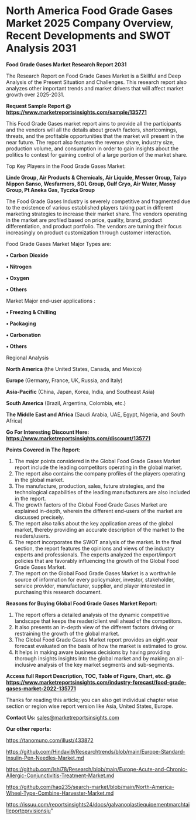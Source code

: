 # North America Food Grade Gases Market 2025 Company Overview, Recent Developments and SWOT Analysis 2031

<strong>Food Grade Gases Market Research Report 2031</strong>

The Research Report on Food Grade Gases Market is a Skillful and Deep Analysis of the Present Situation and Challenges. This research report also analyzes other important trends and market drivers that will affect market growth over 2025-2031.

<strong>Request Sample Report @ <a href=https://www.marketreportsinsights.com/sample/135771>https://www.marketreportsinsights.com/sample/135771</a></strong>

This Food Grade Gases market report aims to provide all the participants and the vendors will all the details about growth factors, shortcomings, threats, and the profitable opportunities that the market will present in the near future. The report also features the revenue share, industry size, production volume, and consumption in order to gain insights about the politics to contest for gaining control of a large portion of the market share.

Top Key Players in the Food Grade Gases Market:

<strong>Linde Group, Air Products & Chemicals, Air Liquide, Messer Group, Taiyo Nippon Sanso, Wesfarmers, SOL Group, Gulf Cryo, Air Water, Massy Group, Pt Aneka Gas, Tyczka Group</strong>

The Food Grade Gases Industry is severely competitive and fragmented due to the existence of various established players taking part in different marketing strategies to increase their market share. The vendors operating in the market are profiled based on price, quality, brand, product differentiation, and product portfolio. The vendors are turning their focus increasingly on product customization through customer interaction.

Food Grade Gases Market Major Types are:

<strong>• Carbon Dioxide

• Nitrogen

• Oxygen

• Others</strong>

Market Major end-user applications :

<strong>• Freezing & Chilling

• Packaging

• Carbonation

• Others</strong>

Regional Analysis

</u><strong><b>North America</b></strong> (the United States, Canada, and Mexico)

<strong><b>Europe </b></strong>(Germany, France, UK, Russia, and Italy)

<strong><b>Asia-Pacific</b></strong> (China, Japan, Korea, India, and Southeast Asia)

<strong><b>South America</b></strong> (Brazil, Argentina, Colombia, etc.)

<strong><b>The Middle East and Africa</b></strong> (Saudi Arabia, UAE, Egypt, Nigeria, and South Africa)

<strong>Go For Interesting Discount Here: <a href=https://www.marketreportsinsights.com/discount/135771>https://www.marketreportsinsights.com/discount/135771</a></strong>

<strong>Points Covered in The Report:</strong>
<ol>
  <li>The major points considered in the Global Food Grade Gases Market report include the leading competitors operating in the global market.</li>
  <li>The report also contains the company profiles of the players operating in the global market.</li>
  <li>The manufacture, production, sales, future strategies, and the technological capabilities of the leading manufacturers are also included in the report.</li>
  <li>The growth factors of the Global Food Grade Gases Market are explained in-depth, wherein the different end-users of the market are discussed precisely.</li>
  <li>The report also talks about the key application areas of the global market, thereby providing an accurate description of the market to the readers/users.</li>
  <li>The report incorporates the SWOT analysis of the market. In the final section, the report features the opinions and views of the industry experts and professionals. The experts analyzed the export/import policies that are favorably influencing the growth of the Global Food Grade Gases Market.</li>
  <li>The report on the Global Food Grade Gases Market is a worthwhile source of information for every policymaker, investor, stakeholder, service provider, manufacturer, supplier, and player interested in purchasing this research document.</li>
</ol>
<strong>Reasons for Buying Global Food Grade Gases Market Report:</strong>

<ol>
  <li>The report offers a detailed analysis of the dynamic competitive landscape that keeps the reader/client well ahead of the competitors.</li>
  <li>It also presents an in-depth view of the different factors driving or restraining the growth of the global market.</li>
  <li>The Global Food Grade Gases Market report provides an eight-year forecast evaluated on the basis of how the market is estimated to grow.</li>
  <li>It helps in making aware business decisions by having providing thorough insights insights into the global market and by making an all-inclusive analysis of the key market segments and sub-segments.</li>
</ol>
<strong>Access full Report Description, TOC, Table of Figure, Chart, etc. @ <a href=https://www.marketreportsinsights.com/industry-forecast/food-grade-gases-market-2022-135771>https://www.marketreportsinsights.com/industry-forecast/food-grade-gases-market-2022-135771</a></strong>


Thanks for reading this article; you can also get individual chapter wise section or region wise report version like Asia, United States, Europe.

<strong>Contact Us:</strong>
sales@marketreportsinsights.com

<strong>Our other reports:</strong>

<a href=https://tanomuno.com/illust/433872>https://tanomuno.com/illust/433872</a>

<a href=https://github.com/Hindavi9/Researchtrends/blob/main/Europe-Standard-Insulin-Pen-Needles-Market.md>https://github.com/Hindavi9/Researchtrends/blob/main/Europe-Standard-Insulin-Pen-Needles-Market.md</a>

<a href=https://github.com/Ishi78/Research/blob/main/Europe-Acute-and-Chronic-Allergic-Conjunctivitis-Treatment-Market.md>https://github.com/Ishi78/Research/blob/main/Europe-Acute-and-Chronic-Allergic-Conjunctivitis-Treatment-Market.md</a>

<a href=https://github.com/haq235/search-market/blob/main/North-America-Wheel-Type-Combine-Harvester-Market.md>https://github.com/haq235/search-market/blob/main/North-America-Wheel-Type-Combine-Harvester-Market.md</a>

<a href=https://issuu.com/reportsinsights24/docs/galvanoplastiequipementmarchtailleporteprvisionsju>https://issuu.com/reportsinsights24/docs/galvanoplastiequipementmarchtailleporteprvisionsju</a>"
